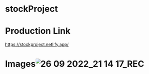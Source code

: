 # stockProject

# Production Link

https://stockproject.netlify.app/

# Images![26 09 2022_21 14 17_REC](https://user-images.githubusercontent.com/109431823/192321613-8ec55472-625f-40e2-b34f-3ec401a0136f.png)
